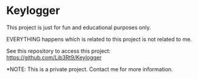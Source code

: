 # Keylogger
This project is just for fun and educational purposes only.

EVERYTHING happens which is related to this project is not related to me.

See this repository to access this project:
https://github.com/Lib3Rt9/Keylogger

*NOTE: This is a private project. Contact me for more information.
